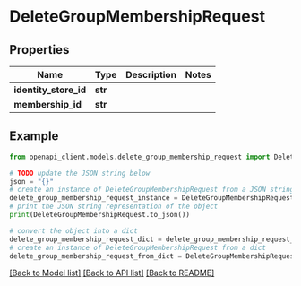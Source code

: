 # DeleteGroupMembershipRequest


## Properties

Name | Type | Description | Notes
------------ | ------------- | ------------- | -------------
**identity_store_id** | **str** |  | 
**membership_id** | **str** |  | 

## Example

```python
from openapi_client.models.delete_group_membership_request import DeleteGroupMembershipRequest

# TODO update the JSON string below
json = "{}"
# create an instance of DeleteGroupMembershipRequest from a JSON string
delete_group_membership_request_instance = DeleteGroupMembershipRequest.from_json(json)
# print the JSON string representation of the object
print(DeleteGroupMembershipRequest.to_json())

# convert the object into a dict
delete_group_membership_request_dict = delete_group_membership_request_instance.to_dict()
# create an instance of DeleteGroupMembershipRequest from a dict
delete_group_membership_request_from_dict = DeleteGroupMembershipRequest.from_dict(delete_group_membership_request_dict)
```
[[Back to Model list]](../README.md#documentation-for-models) [[Back to API list]](../README.md#documentation-for-api-endpoints) [[Back to README]](../README.md)


